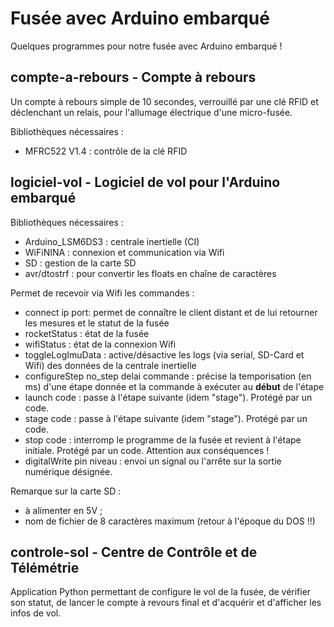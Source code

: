 # Fusée avec Arduino embarqué

Quelques programmes pour notre fusée avec Arduino embarqué !

## compte-a-rebours - Compte à rebours

Un compte à rebours simple de 10 secondes, verrouillé par une clé RFID et déclenchant un relais, pour l'allumage électrique d'une micro-fusée.

Bibliothèques nécessaires :
- MFRC522 V1.4 : contrôle de la clé RFID


## logiciel-vol - Logiciel de vol pour l'Arduino embarqué

Bibliothèques nécessaires :
- Arduino_LSM6DS3 : centrale inertielle (CI)
- WiFiNINA : connexion et communication via Wifi
- SD : gestion de la carte SD
- avr/dtostrf : pour convertir les floats en chaîne de caractères

Permet de recevoir via Wifi les commandes :
- connect ip port: permet de connaître le client distant et de lui retourner les mesures et le statut de la fusée
- rocketStatus : état de la fusée
- wifiStatus : état de la connexion Wifi
- toggleLogImuData : active/désactive les logs (via serial, SD-Card et Wifi) des données de la centrale inertielle
- configureStep no_step delai commande : précise la temporisation (en ms) d'une étape donnée et la commande à exécuter au **début** de l'étape
- launch code : passe à l'étape suivante (idem "stage"). Protégé par un code.
- stage code : passe à l'étape suivante (idem "stage"). Protégé par un code.
- stop code : interromp le programme de la fusée et revient à l'étape initiale. Protégé par un code. Attention aux conséquences !
- digitalWrite pin niveau : envoi un signal ou l'arrête sur la sortie numérique désignée.

Remarque sur la carte SD :
- à alimenter en 5V ;
- nom de fichier de 8 caractères maximum (retour à l'époque du DOS !!)


## controle-sol - Centre de Contrôle et de Télémétrie

Application Python permettant de configure le vol de la fusée, de vérifier son statut, de lancer le compte à revours final et d'acquérir et d'afficher les infos de vol.

